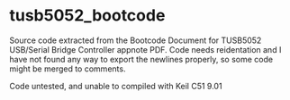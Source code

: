 # tusb5052_bootcode
Source code extracted from the Bootcode Document for TUSB5052 USB/Serial Bridge Controller appnote PDF.
Code needs reidentation and I have not found any way to export the newlines properly, so some code might be 
merged to comments. 

Code untested, and unable to compiled with Keil C51 9.01